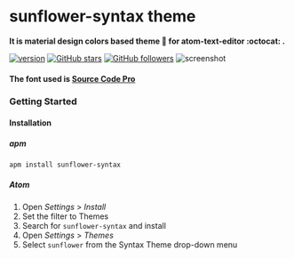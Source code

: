 # sunflower-syntax theme

**It is material design colors based theme :tophat: for atom-text-editor :octocat: .**

[![version](https://img.shields.io/badge/apm-0.2.0-green.svg?style=flat-square)](https://atom.io/themes/sunflower-syntax) [![GitHub stars](https://img.shields.io/github/stars/badges/shields.svg?style=social&label=Star)](https://github.com/midhruvjaink/sunflower-syntax) [![GitHub followers](https://img.shields.io/github/followers/espadrine.svg?style=social&label=Follow)](https://github.com/midhruvjaink)
![screenshot](http://i.imgur.com/xlcVsGK.png)

#### The font used is [Source Code Pro](https://fonts.googleapis.com/css?family=Source+Code+Pro)

### Getting Started
#### Installation
##### apm
```shell
apm install sunflower-syntax
```

##### Atom
1. Open *Settings* > *Install*
2. Set the filter to Themes
3. Search for ```sunflower-syntax``` and install
4. Open *Settings* > *Themes*
5. Select ```sunflower``` from the Syntax Theme drop-down menu
